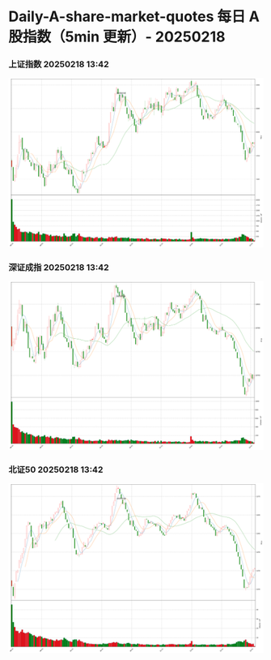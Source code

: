 
# Daily-A-share-market-quotes 每日 A 股指数（5min 更新）- 20250218

### 上证指数 20250218 13:42
![](./fig/2025/2/20250218-sh000001.png)

### 深证成指 20250218 13:42
![](./fig/2025/2/20250218-sz399001.png)

### 北证50 20250218 13:42
![](./fig/2025/2/20250218-bj899050.png)
